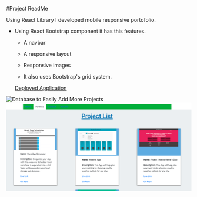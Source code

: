 #Project ReadMe 


Using React Library I developed mobile responsive portofolio. 



* Using React Bootstrap component it has this features. 

   * A navbar

   * A responsive layout

   * Responsive images

   * It also uses Bootstrap's grid system.


  [Deployed Application]()

![Database to Easily Add More Projects](./data.png "Database")
![Database to Easily Add More Projects](./project.png "Project Screenshot")